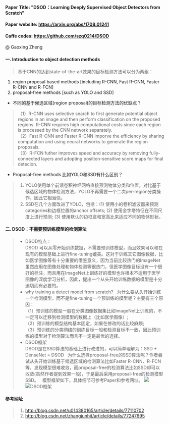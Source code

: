 #### Paper Title: "DSOD：Learning Deeply Supervised Object Detectors from Scratch"
#### Paper website: https://arxiv.org/abs/1708.01241  
#### Caffe codes: https://github.com/szq0214/DSOD
@ Gaoxing Zheng
#### 一. Introduction to object detection methods  
> 基于CNN的达到state-of-the-art效果的目标检测方法可以分为两组：  
1. region proposal based methods [including R-CNN, Fast R-CNN, Faster R-CNN and R-FCN]  
2. proposal-free methods [such as YOLO and SSD]  
* 不同的基于候选区域(region proposal)的目标检测方法的优缺点？  
>（1）R-CNN uses selective search to first generate potential object regions in an image and then perform classification on the proposed regions. R-CNN requires high computational costs since each region is processed by the CNN network separately.   
（2）Fast R-CNN and Faster R-CNN imporve the efficiency by sharing computation and using neural networks to generate the region proposals.     
（3）R-FCN futher improves speed and accuracy by removing fully-connected layers and adopting position-sensitive score maps for final detecion.   
* Proposal-free methods 比如YOLO和SSD有什么区别？
> 1. YOLO使用单个前馈卷积神经网络直接预测物体分类和位置。对比基于候选区域的物体检测方法，YOLO不再需要一个二次per-region分类操作，因此它相当快。   
> 2. SSD在几个方面改进了YOLO，包括：(1) 使用小的卷积滤波器来预测categories和边框位置的anchor offsets; (2) 使用金字塔特征在不同尺度上进行预测; (3) 使用默认的边框盒和宽高比来适应不同的物体形状。

#### 二. DSOD：不需要预训练模型的检测算法   
>* DSOD特点：  
DSOD 可以从零开始训练数据，不需要预训练模型，而且效果可以和在现有的模型基础上进行fine-tuning媲美。这对于训练其它图像数据，比如医学图像等有十分重要的借鉴意义，因为当前比较热门的ImageNet虽然应用在图像处理和物体检测等很热门，但医学图像目标没有一个很好的标注，而且用在ImageNet上训练好的模型也许根本不适用于医学图像的深度学习分析，因此，提出一个从头开始训练数据的模型是十分迫切而有必要的。  
>* why training a detect model from scratch?   
为什么要从头开始训练一个检测模型，而不是fine-tuning一个预训练的模型呢？主要有三个原因：   
（1）预训练的模型一般在分类图像数据集比如ImageNet上训练的，不一定可以迁移到检测模型的数据上（比如医学图像）;   
（2）预训练的模型结构基本固定，如果在修改的话比较麻烦;   
（3）预训练的分类网络的训练目标一般和检测目标不一致，因此预训练的模型对于检测算法而言不一定是最优的选择。
>* DSOD框架   
DSOD是在SSD算法的基础上进行改进的，可以简单理解为：SSD + DenseNet = DSOD   
为什么选择proposal-free的SSD算法呢？作者尝试从头开始训练基于候选区域的检测算法比如Faster R-CNN、R-FCN等，发现模型很难收敛，而proposal-free的检测算法比如SSD却可以收敛(虽然作者提到效果一般)，于是最后采用proposal-free的检测模型SSD。   
模型框架如下，具体细节可参考Paper和参考网址。
![](https://github.com/YunTuring/deeplearning.github.io/blob/master/PaperReadingNotes/PaperPictures/DSODref.jpg)   
![DSOD框架](https://github.com/YunTuring/deeplearning.github.io/blob/master/PaperReadingNotes/PaperPictures/DSOD.jpg)

#### 参考网址
> 1. http://blog.csdn.net/u014380165/article/details/77110702   
> 2. http://blog.csdn.net/zhangjunhit/article/details/77247695
